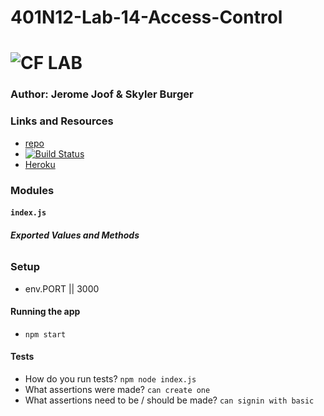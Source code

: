 # 401N12-Lab-14-Access-Control
![CF](http://i.imgur.com/7v5ASc8.png) LAB
=================================================

### Author: Jerome Joof & Skyler Burger

### Links and Resources
* [repo]()
* [![Build Status](https://www.travis-ci.com/jjblues86/401N12-Lab-11-Authentication.svg?branch=master)](https://www.travis-ci.com/jjblues86/401N12-Lab-11-Authentication)
* [Heroku]()



### Modules
#### 
#### `index.js`
##### Exported Values and Methods

###### 



### Setup
* env.PORT || 3000


#### Running the app
* `npm start`

#### Tests
* How do you run tests?
`npm node index.js`
* What assertions were made?
`can create one`
* What assertions need to be / should be made?
`can signin with basic`